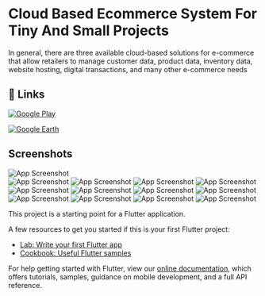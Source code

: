 
# Cloud Based Ecommerce System For Tiny And Small Projects


In general, there are three available cloud-based solutions for e-commerce that allow retailers to manage customer data, product data, inventory data, website hosting, digital transactions, and many other e-commerce needs
## 🔗 Links

[![Google Play](https://img.shields.io/badge/Google_play-000?style=for-the-badge&logo=Googleplay&logoColor=fff)](https://play.google.com/store/apps/details?id=com.mo7med.fci_project)

[![Google Earth](https://img.shields.io/badge/website-000?style=for-the-badge&logo=Google-Earth&logoColor=fff)](https://fci-proj.herokuapp.com/)


## Screenshots

![App Screenshot](https://play-lh.googleusercontent.com/cbCD6C-aSkd4dG5mRlvfK1kkkEcDHQjzm6drv-Y5oaf3m4vjVlQR0l7qtjKBnEfRiLnu=w416-h235-rw) <br/>
![App Screenshot](https://play-lh.googleusercontent.com/UdbgoeSov7zJMeBwyZxencrzehTX2VLLWSDaVmFkj2aLieTQ_HIaXzzurepRtQCcvyQ=w526-h296-rw)
![App Screenshot](https://play-lh.googleusercontent.com/lPPlmoqxupd71hke540jwo50_fAmpl4STX0_YO9RbrIFdVm59I4VRdB64nS8Ra3G0A=w526-h296-rw)
![App Screenshot](https://play-lh.googleusercontent.com/95Jsiw3SSaxCzF7i30Rr3agA_VNPEmRAOm-iQzKYe9Ja6dN1DCmabxi2wEWRcXnl-lA=w526-h296-rw)
![App Screenshot](https://play-lh.googleusercontent.com/quLHIL3C5vCnDn9MAxybCARqXwtzzNg2IvNnzXWMKB2LnD1rejAW7YIrDHZ0VlC96Vo=w526-h296-rw)
![App Screenshot](https://play-lh.googleusercontent.com/KAvQS5O-YpAxCNCFWs2J0eIW_dZqaLtK0WoPgTyzSMliWXNZOu-hE6dCad44QXuOvQ=w526-h296-rw)
![App Screenshot](https://play-lh.googleusercontent.com/jhTlTgGZSCEWjWjnP82kdjNccPPZrz7u4NxifKK5Vtd8OjWZ_OwUEuewUD7MKbnI71GC=w526-h296-rw)
![App Screenshot](https://play-lh.googleusercontent.com/3H4o-eNGUdGVhViqDgit2iX4uTAkq6f5g3EJz8q78KojYeIFhBr-xyCfbdLjZnq-FA=w526-h296-rw)
![App Screenshot](https://play-lh.googleusercontent.com/rD7tEpO2kfn4X11nLTbcN4gDDIAEr90yrhAk1xApU6j_LTxkjqkF8KKI6PgBaY7_7rs=w526-h296-rw)
![App Screenshot](https://play-lh.googleusercontent.com/MEeXHfwedRVdVXdubmGHKno0hCu4tQGRRUO4oyCDZsd04fmoczxZqFXvJOXpqd5Ybao=w526-h296-rw)
![App Screenshot](https://play-lh.googleusercontent.com/BBJ3aKcZLNrjVd2U2voFmtBBjF3AJTpUG8-Y64H-y8MmFUsYkBzJilRPDSSgP_KQbg=w526-h296-rw)
![App Screenshot](https://play-lh.googleusercontent.com/2bz4va8f85WLxe5dyjwjvrwvRnsHnvCTYZ8hX_Z4-9qzCV6H3VUy4dQ-8sfKTukA9czh=w526-h296-rw)
![App Screenshot](https://play-lh.googleusercontent.com/mCOvZGTO3YBQchgh7FZMNJxIlecO5HMNsEDQxuBPH_G8ZuDxJdUiUZmYhH39WBgojg=w526-h296-rw)

This project is a starting point for a Flutter application.

A few resources to get you started if this is your first Flutter project:

- [Lab: Write your first Flutter app](https://flutter.dev/docs/get-started/codelab)
- [Cookbook: Useful Flutter samples](https://flutter.dev/docs/cookbook)

For help getting started with Flutter, view our
[online documentation](https://flutter.dev/docs), which offers tutorials,
samples, guidance on mobile development, and a full API reference.

